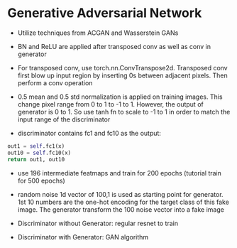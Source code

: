 # Generative Adversarial Network

* Utilize techniques from ACGAN and Wasserstein GANs

* BN and ReLU are applied after transposed conv as well as conv in generator

* For transposed conv, use torch.nn.ConvTranspose2d. Transposed conv first blow up input region by inserting 0s 
between adjacent pixels. Then perform a conv operation

* 0.5 mean and 0.5 std normalization is applied on training images. This change pixel range from 0 to 1 to -1 to 1. 
However, the output of generator is 0 to 1. So use tanh fn to scale to -1 to 1 in order to match the input 
range of the discriminator

* discriminator contains fc1 and fc10 as the output:
```python
out1 = self.fc1(x)
out10 = self.fc10(x)
return out1, out10
```

* use 196 intermediate featmaps and train for 200 epochs (tutorial train for 500 epochs)

* random noise 1d vector of 100,1 is used as starting point for generator. 1st 10 numbers are the one-hot 
encoding for the target class of this fake image. The generator transform the 100 noise vector into a fake image

* Discriminator without Generator: regular resnet to train

* Discriminator with Generator: GAN algorithm

